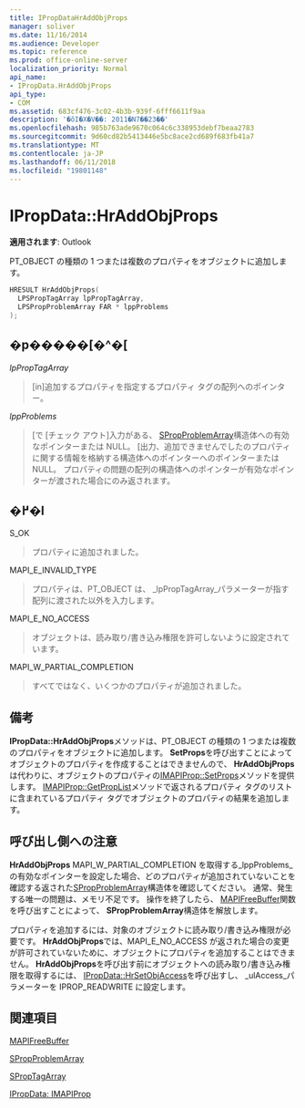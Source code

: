 ```yaml
---
title: IPropDataHrAddObjProps
manager: soliver
ms.date: 11/16/2014
ms.audience: Developer
ms.topic: reference
ms.prod: office-online-server
localization_priority: Normal
api_name:
- IPropData.HrAddObjProps
api_type:
- COM
ms.assetid: 683cf476-3c02-4b3b-939f-6fff6611f9aa
description: '�ŏI�X�V��: 2011�N7��23��'
ms.openlocfilehash: 985b763ade9670c064c6c338953debf7beaa2783
ms.sourcegitcommit: 9d60cd82b5413446e5bc8ace2cd689f683fb41a7
ms.translationtype: MT
ms.contentlocale: ja-JP
ms.lasthandoff: 06/11/2018
ms.locfileid: "19801148"
---
```

# <a name="ipropdatahraddobjprops"></a>IPropData::HrAddObjProps

  
  
**適用されます**: Outlook 
  
PT_OBJECT の種類の 1 つまたは複数のプロパティをオブジェクトに追加します。
  
```cpp
HRESULT HrAddObjProps(
  LPSPropTagArray lpPropTagArray,
  LPSPropProblemArray FAR * lppProblems
);
```

## <a name="parameters"></a>�p�����[�^�[

 _lpPropTagArray_
  
> [in]追加するプロパティを指定するプロパティ タグの配列へのポインター。
    
 _lppProblems_
  
> [で [チェック アウト]入力がある、 [SPropProblemArray](spropproblemarray.md)構造体への有効なポインターまたは NULL。 [出力、追加できませんでしたのプロパティに関する情報を格納する構造体へのポインターへのポインターまたは NULL。 プロパティの問題の配列の構造体へのポインターが有効なポインターが渡された場合にのみ返されます。 
    
## <a name="return-value"></a>�߂�l

S_OK 
  
> プロパティに追加されました。
    
MAPI_E_INVALID_TYPE 
  
> プロパティは、PT_OBJECT は、 _lpPropTagArray_パラメーターが指す配列に渡された以外を入力します。 
    
MAPI_E_NO_ACCESS 
  
> オブジェクトは、読み取り/書き込み権限を許可しないように設定されています。
    
MAPI_W_PARTIAL_COMPLETION 
  
> すべてではなく、いくつかのプロパティが追加されました。
    
## <a name="remarks"></a>備考

**IPropData::HrAddObjProps**メソッドは、PT_OBJECT の種類の 1 つまたは複数のプロパティをオブジェクトに追加します。 **SetProps**を呼び出すことによってオブジェクトのプロパティを作成することはできませんので、 **HrAddObjProps**は代わりに、オブジェクトのプロパティの[IMAPIProp::SetProps](imapiprop-setprops.md)メソッドを提供します。 [IMAPIProp::GetPropList](imapiprop-getproplist.md)メソッドで返されるプロパティ タグのリストに含まれているプロパティ タグでオブジェクトのプロパティの結果を追加します。 
  
## <a name="notes-to-callers"></a>呼び出し側への注意

**HrAddObjProps** MAPI_W_PARTIAL_COMPLETION を取得する_lppProblems_の有効なポインターを設定した場合、どのプロパティが追加されていないことを確認する返された[SPropProblemArray](spropproblemarray.md)構造体を確認してください。 通常、発生する唯一の問題は、メモリ不足です。 操作を終了したら、 [MAPIFreeBuffer](mapifreebuffer.md)関数を呼び出すことによって、 **SPropProblemArray**構造体を解放します。 
  
プロパティを追加するには、対象のオブジェクトに読み取り/書き込み権限が必要です。 **HrAddObjProps**では、MAPI_E_NO_ACCESS が返された場合の変更が許可されていないために、オブジェクトにプロパティを追加することはできません。 **HrAddObjProps**を呼び出す前にオブジェクトへの読み取り/書き込み権限を取得するには、 [IPropData::HrSetObjAccess](ipropdata-hrsetobjaccess.md)を呼び出すし、 _ulAccess_パラメーターを IPROP_READWRITE に設定します。 
  
## <a name="see-also"></a>関連項目



[MAPIFreeBuffer](mapifreebuffer.md)
  
[SPropProblemArray](spropproblemarray.md)
  
[SPropTagArray](sproptagarray.md)
  
[IPropData: IMAPIProp](ipropdataimapiprop.md)

